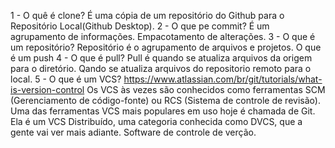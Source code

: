 1 - O quê é clone?
É uma cópia de um repositório do Github para o Repositório Local(Github Desktop).
2 - O que pe commit?
É um agrupamento de informações.
Empacotamento de alterações.
3 - O que é um repositório?
Repositório é o agrupamento de arquivos e projetos.
O que é um push
4 - O que é pull?
Pull é quando se atualiza arquivos da origem para o diretório.
Qando se atualiza arquivos do repositorio remoto para o local.
5 - O que é um VCS?
https://www.atlassian.com/br/git/tutorials/what-is-version-control
Os VCS às vezes são conhecidos como ferramentas SCM (Gerenciamento de código-fonte)
ou RCS (Sistema de controle de revisão). Uma das ferramentas VCS mais populares em
uso hoje é chamada de Git. Ela é um VCS Distribuído, uma categoria conhecida como
DVCS, que a gente vai ver mais adiante.
Software de controle de verção.
